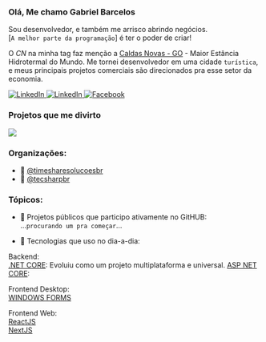 ### Olá, Me chamo Gabriel Barcelos

Sou desenvolvedor, e também me arrisco abrindo negócios.  
[`A melhor parte da programação`] é ter o poder de criar!   

O _CN_ na minha tag faz menção a [Caldas Novas - GO](https://caldasnovas.app) - Maior Estância Hidrotermal do Mundo.
Me tornei desenvolvedor em uma cidade `turística`, e meus principais projetos comerciais são direcionados pra esse setor da economia.

  <a href="https://www.linkedin.com/in/gabrielbarceloscn">
    <img src="https://img.shields.io/badge/-LinkedIn-blue?style=for-the-badge&logo=Linkedin&logoColor=white&link=https://www.linkedin.com/in/gabrielbarceloscn" alt="LinkedIn" />
  </a>
  <a href="https://www.instagram.com/gabrielbarceloscn">
    <img src="https://img.shields.io/badge/-Instagram-C13584?style=for-the-badge&labelColor=C13584&logo=instagram&logoColor=white&link=https://www.instagram.com/gabrielbarceloscn" alt="LinkedIn" />
  </a>
  <a href="https://www.facebook.com/gabrielbarceloscn">
    <img src="https://img.shields.io/badge/-Facebook-blue?style=for-the-badge&labelColor=blue&logo=facebook&logoColor=white&link=https://www.facebook.com/gabrielbarceloscn" alt="Facebook" />
  </a>
  
### Projetos que me divirto  
<a href="https://caldasnovas.app">
<img src="https://img.shields.io/badge/-Caldas%20Novas%20APP-orange?style=for-the-badge"/>
</a>

### Organizações:  
- 🏢 [@timesharesolucoesbr](https://github.com/TimeShareSolucoes)  
- 🏢 [@tecsharpbr](https://github.com/TecSharp)  
  
  
### Tópicos:
- 🔭 Projetos públicos que participo ativamente no GitHUB:  
...`procurando um pra começar`...

- 🌱 Tecnologias que uso no dia-a-dia:  

Backend:  
[.NET CORE](https://dotnet.microsoft.com/): Evoluiu como um projeto multiplataforma e universal.
[ASP NET CORE](https://docs.microsoft.com/en-us/aspnet/core/?view=aspnetcore-3.1):

Frontend Desktop:  
[WINDOWS FORMS](https://docs.microsoft.com/en-us/dotnet/framework/winforms/)

Frontend Web:  
[ReactJS](https://reactjs.org/)  
[NextJS](https://nextjs.org/)  


<!--
**gabrielbarceloscn/gabrielbarceloscn** is a ✨ _special_ ✨ repository because its `README.md` (this file) appears on your GitHub profile.

Here are some ideas to get you started:

- 🔭 I’m currently working on ...
- 🌱 I’m currently learning ...
- 👯 I’m looking to collaborate on ...
- 🤔 I’m looking for help with ...
- 💬 Ask me about ...
- 📫 How to reach me: ...
- 😄 Pronouns: ...
- ⚡ Fun fact: ...
-->
